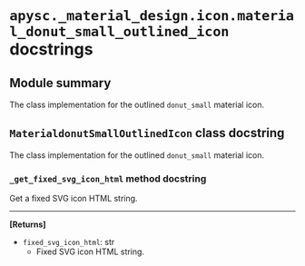 # `apysc._material_design.icon.material_donut_small_outlined_icon` docstrings

## Module summary

The class implementation for the outlined `donut_small` material icon.

## `MaterialdonutSmallOutlinedIcon` class docstring

The class implementation for the outlined `donut_small` material icon.

### `_get_fixed_svg_icon_html` method docstring

Get a fixed SVG icon HTML string.<hr>

**[Returns]**

- `fixed_svg_icon_html`: str
  - Fixed SVG icon HTML string.